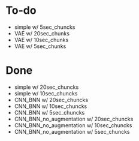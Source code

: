 # To-do
- simple w/ 5sec_chuncks
- VAE w/ 20sec_chunks
- VAE w/ 10sec_chunks
- VAE w/ 5sec_chunks



# Done
- simple w/ 20sec_chuncks
- simple w/ 10sec_chuncks
- CNN_BNN w/ 20sec_chuncks
- CNN_BNN w/ 10sec_chuncks
- CNN_BNN w/ 5sec_chuncks
- CNN_BNN_no_augmentation w/ 20sec_chuncks
- CNN_BNN_no_augmentation w/ 10sec_chuncks
- CNN_BNN_no_augmentation w/ 5sec_chuncks

